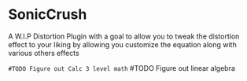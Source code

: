 # SonicCrush
A W.I.P Distortion Plugin with a goal to allow you to tweak the distortion effect to your liking by allowing you customize the equation along with various others effects

``#TODO Figure out Calc 3 level math``
#TODO Figure out linear algebra
